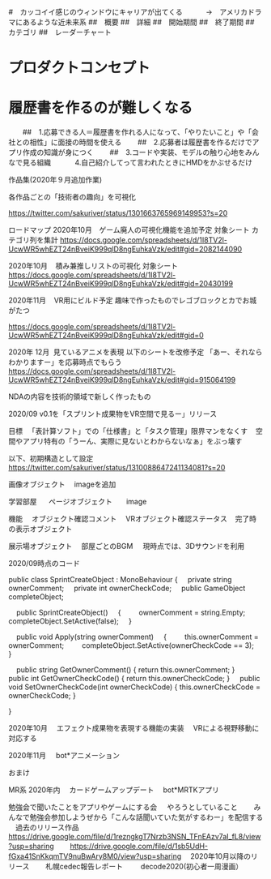
#　カッコイイ感じのウィンドウにキャリアが出てくる
　　　→　アメリカドラマにあるような近未来系
##　概要
##　詳細
##　開始期間
##　終了期間
##　カテゴリ
##　レーダーチャート


# プロダクトコンセプト
  # 履歴書を作るのが難しくなる
　　##　1.応募できる人＝履歴書を作れる人になって、「やりたいこと」や「会社との相性」に面接の時間を使える
　　##　2.応募者は履歴書を作るだけでアプリ作成の知識が身につく
　　##　3.コードや実装、モデルの触り心地をみんなで見る組織
           4.自己紹介してって言われたときにHMDをかぶせるだけ

作品集(2020年９月追加作業)

各作品ごとの「技術者の趣向」を可視化

https://twitter.com/sakuriver/status/1301663765969149953?s=20

ロードマップ
2020年10月　ゲーム廃人の可視化機能を追加予定
対象シート
カテゴリ列を集計
https://docs.google.com/spreadsheets/d/1I8TV2l-UcwWR5whEZT24nBveiK999qlD8ngEuhkaVzk/edit#gid=2082144090

2020年10月    積み兼推しリストの可視化
対象シート
https://docs.google.com/spreadsheets/d/1I8TV2l-UcwWR5whEZT24nBveiK999qlD8ngEuhkaVzk/edit#gid=20430199

2020年11月    VR用にビルド予定
趣味で作ったものでレゴブロックとカでお城がたつ

https://docs.google.com/spreadsheets/d/1I8TV2l-UcwWR5whEZT24nBveiK999qlD8ngEuhkaVzk/edit#gid=0

2020年 12月  見ているアニメを表現
以下のシートを改修予定
「あー、それならわかりますー」を応募時点でもらう
https://docs.google.com/spreadsheets/d/1I8TV2l-UcwWR5whEZT24nBveiK999qlD8ngEuhkaVzk/edit#gid=915064199

NDAの内容を技術的領域で新しく作ったもの


2020/09 v0.1を「スプリント成果物をVR空間で見るー」リリース


目標
　「表計算ソフト」での「仕様書」と「タスク管理」限界マンをなくす
   空間やアプリ特有の「うーん、実際に見ないとわからないなぁ」をぶっ壊す


以下、初期構造として設定
https://twitter.com/sakuriver/status/1310088647241134081?s=20





画像オブジェクト
　imageを追加


学習部屋
     ページオブジェクト
      image

機能
　オブジェクト確認コメント
　VRオブジェクト確認ステータス
   完了時の表示オブジェクト


展示場オブジェクト
　部屋ごとのBGM
    現時点では、3Dサウンドを利用

2020/09時点のコード



public class SprintCreateObject : MonoBehaviour
{
    private string ownerComment;
    private int ownerCheckCode;
    public GameObject completeObject;


    public SprintCreateObject()
    {
        ownerComment = string.Empty;
        completeObject.SetActive(false);
    }


    public void Apply(string ownerComment)
    {
        this.ownerComment = ownerComment;
        completeObject.SetActive(ownerCheckCode == 3);
    }

    public string GetOwnerComment() { return this.ownerComment; }
    public int GetOwnerCheckCode() { return this.ownerCheckCode; }
    public void SetOwnerCheckCode(int ownerCheckCode) { this.ownerCheckCode = ownerCheckCode; }

}

2020年10月
　エフェクト成果物を表現する機能の実装
　VRによる視野移動に対応する

2020年11月
    bot*アニメーション

おまけ

MR系
2020年内
　カードゲームアップデート
　bot*MRTKアプリ　
   

勉強会で聞いたことをアプリやゲームにする会
    やろうとしていること
　　みんなで勉強会参加しようぜから「こんな話聞いていた気がするわー」を配信する
　過去のリリース作品
　　https://drive.google.com/file/d/1rezngkgT7Nrzb3NSN_TFnEAzv7aI_fL8/view?usp=sharing
　　https://drive.google.com/file/d/1sb5UdH-fGxa41SnKkqmTV9nuBwAry8M0/view?usp=sharing
　2020年10月以降のリリース
　　札幌cedec報告レポート
        decode2020(初心者一周漫画）　